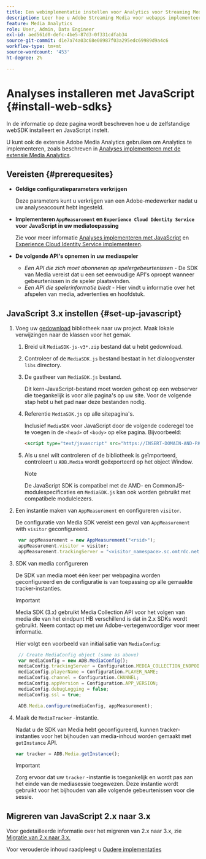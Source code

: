 ```yaml
---
title: Een webimplementatie instellen voor Analytics voor Streaming Media
description: Leer hoe u Adobe Streaming Media voor webapps implementeert.
feature: Media Analytics
role: User, Admin, Data Engineer
exl-id: aed561d0-defc-4be5-87d3-0f331cdfab34
source-git-commit: d1e7a74a03c68e08987f03a295edc69989d9a4c6
workflow-type: tm+mt
source-wordcount: '453'
ht-degree: 2%

---
```


# Analyses installeren met JavaScript {#install-web-sdks}

In de informatie op deze pagina wordt beschreven hoe u de zelfstandige webSDK installeert en JavaScript instelt.

U kunt ook de extensie Adobe Media Analytics gebruiken om Analytics te implementeren, zoals beschreven in [Analyses implementeren met de extensie Media Analytics](/help/implementation/media-sdk/setup/web-implementation-tags.md).

## Vereisten {#prerequesites}

* **Geldige configuratieparameters verkrijgen**

   Deze parameters kunt u verkrijgen van een Adobe-medewerker nadat u uw analyseaccount hebt ingesteld.

* **Implementeren `AppMeasurement` en `Experience Cloud Identity Service` voor JavaScript in uw mediatoepassing**

   Zie voor meer informatie [Analyses implementeren met JavaScript](https://experienceleague.adobe.com/docs/analytics/implementation/js/overview.html) en [Experience Cloud Identity Service implementeren](https://experienceleague.adobe.com/docs/id-service/using/implementation/setup-analytics.html).

* **De volgende API&#39;s opnemen in uw mediaspeler**

   * *Een API die zich moet abonneren op spelergebeurtenissen* - De SDK van Media vereist dat u een set eenvoudige API&#39;s oproept wanneer gebeurtenissen in de speler plaatsvinden.
   * *Een API die spelerinformatie biedt* - Hier vindt u informatie over het afspelen van media, advertenties en hoofdstuk.

## JavaScript 3.x instellen {#set-up-javascript}

1. Voeg uw [gedownload](/help/getting-started/download-sdks.md) bibliotheek naar uw project. Maak lokale verwijzingen naar de klassen voor het gemak.

   1. Breid uit `MediaSDK-js-v3*.zip` bestand dat u hebt gedownload.
   1. Controleer of de `MediaSDK.js` bestand bestaat in het dialoogvenster `libs` directory.

   1. De gastheer van `MediaSDK.js` bestand.

      Dit kern-JavaScript-bestand moet worden gehost op een webserver die toegankelijk is voor alle pagina&#39;s op uw site. Voor de volgende stap hebt u het pad naar deze bestanden nodig.

   1. Referentie `MediaSDK.js` op alle sitepagina&#39;s.

      Inclusief `MediaSDK` voor JavaScript door de volgende coderegel toe te voegen in de `<head>` of `<body>` op elke pagina. Bijvoorbeeld:

      ```html
      <script type="text/javascript" src="https://INSERT-DOMAIN-AND-PATH-TO-CODE-HERE/MediaSDK.js"></script>
      ```

   1. Als u snel wilt controleren of de bibliotheek is geïmporteerd, controleert u `ADB.Media` wordt geëxporteerd op het object Window.

      >[!NOTE]
      >
      >De JavaScript SDK is compatibel met de AMD- en CommonJS-modulespecificaties en `MediaSDK.js` kan ook worden gebruikt met compatibele modulelezers.

1. Een instantie maken van `AppMeasurement` en configureren `visitor`.

   De configuratie van Media SDK vereist een geval van `AppMeasurement` with `visitor` geconfigureerd.

   ```js
    var appMeasurement = new AppMeasurement("<rsid>");
    appMeasurement.visitor = visitor;
    appMeasurement.trackingServer = "<visitor_namespace>.sc.omtrdc.net";
   ```

1. SDK van media configureren

   De SDK van media moet één keer per webpagina worden geconfigureerd en de configuratie is van toepassing op alle gemaakte tracker-instanties.

   >[!IMPORTANT]
   >
   > Media SDK (3.x) gebruikt Media Collection API voor het volgen van media die van het eindpunt HB verschillend is dat in 2.x SDKs wordt gebruikt. Neem contact op met uw Adobe-vertegenwoordiger voor meer informatie.

   Hier volgt een voorbeeld van initialisatie van `MediaConfig`:

   ```js
    // Create MediaConfig object (same as above)
    var mediaConfig = new ADB.MediaConfig();
    mediaConfig.trackingServer = Configuration.MEDIA_COLLECTION_ENDPOINT;
    mediaConfig.playerName = Configuration.PLAYER_NAME;
    mediaConfig.channel = Configuration.CHANNEL;
    mediaConfig.appVersion = Configuration.APP_VERSION;
    mediaConfig.debugLogging = false;
    mediaConfig.ssl = true;
   
    ADB.Media.configure(mediaConfig, appMeasurement);
   ```

1. Maak de `MediaTracker` -instantie.

   Nadat u de SDK van Media hebt geconfigureerd, kunnen tracker-instanties voor het bijhouden van media-inhoud worden gemaakt met `getInstance` API.

   ```js
   var tracker = ADB.Media.getInstance();
   ```

   >[!IMPORTANT]
   >
   >Zorg ervoor dat uw `tracker` -instantie is toegankelijk en wordt pas aan het einde van de mediasessie toegewezen. Deze instantie wordt gebruikt voor het bijhouden van alle volgende gebeurtenissen voor die sessie.

## Migreren van JavaScript 2.x naar 3.x

Voor gedetailleerde informatie over het migreren van 2.x naar 3.x, zie [Migratie van 2.x naar 3.x.](https://adobe-marketing-cloud.github.io/media-sdks/reference/javascript_3x/MigrationGuide.html)

Voor verouderde inhoud raadpleegt u [Oudere implementaties](/help/legacy/media-sdk/setup/setup-overview.md)
